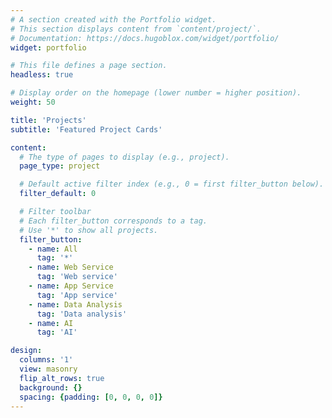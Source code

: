 ```yaml
---
# A section created with the Portfolio widget.
# This section displays content from `content/project/`.
# Documentation: https://docs.hugoblox.com/widget/portfolio/
widget: portfolio

# This file defines a page section.
headless: true

# Display order on the homepage (lower number = higher position).
weight: 50

title: 'Projects'
subtitle: 'Featured Project Cards'

content:
  # The type of pages to display (e.g., project).
  page_type: project

  # Default active filter index (e.g., 0 = first filter_button below).
  filter_default: 0

  # Filter toolbar
  # Each filter_button corresponds to a tag.
  # Use '*' to show all projects.
  filter_button:
    - name: All
      tag: '*'
    - name: Web Service
      tag: 'Web service'
    - name: App Service
      tag: 'App service'
    - name: Data Analysis
      tag: 'Data analysis'
    - name: AI
      tag: 'AI'

design:
  columns: '1'
  view: masonry
  flip_alt_rows: true
  background: {}
  spacing: {padding: [0, 0, 0, 0]}
---
```

